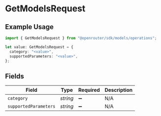 # GetModelsRequest

## Example Usage

```typescript
import { GetModelsRequest } from "@openrouter/sdk/models/operations";

let value: GetModelsRequest = {
  category: "<value>",
  supportedParameters: "<value>",
};
```

## Fields

| Field                 | Type                  | Required              | Description           |
| --------------------- | --------------------- | --------------------- | --------------------- |
| `category`            | *string*              | :heavy_minus_sign:    | N/A                   |
| `supportedParameters` | *string*              | :heavy_minus_sign:    | N/A                   |
